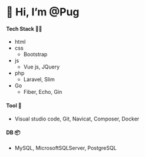 # 👋 Hi, I’m @Pug

#### Tech Stack 🙋‍♂️
- html 
- css
    - Bootstrap
- js
    - Vue js, JQuery
- php
    - Laravel, Slim                
- Go
    - Fiber, Echo, Gin
      
#### Tool 🔨
  -  Visual studio code, Git, Navicat, Composer, Docker
    
#### DB 📦
  - MySQL, MicrosoftSQLServer, PostgreSQL
  
<!---
Pugpaprika21/Pugpaprika21 is a ✨ special ✨ repository because its `README.md` (this file) appears on your GitHub profile.
You can click the Preview link to take a look at your changes.
--->
